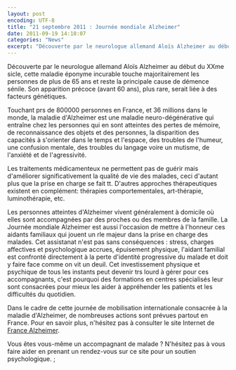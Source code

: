 ```yaml
---
layout: post
encoding: UTF-8
title: "21 septembre 2011 : Journée mondiale Alzheimer"
date: 2011-09-19 14:10:07
categories: "News"
excerpt: "Découverte par le neurologue allemand Aloïs Alzheimer au début du XXme sicle, cette maladie éponyme incurable touche majoritairement les personnes de plus de 65 ans et reste la principale cause de démence sénile. Son apparition précoce (avant 60 ans), plus rare, serait liée à des facteurs génétiques."
---
```

Découverte par le neurologue allemand Aloïs Alzheimer au début du XXme sicle, cette maladie éponyme incurable touche majoritairement les personnes de plus de 65 ans et reste la principale cause de démence sénile. Son apparition précoce (avant 60 ans), plus rare, serait liée à des facteurs génétiques.
  
Touchant prs de 800000 personnes en France, et 36 millions dans le monde, la maladie d'Alzheimer est une maladie neuro-dégénérative qui entraîne chez les personnes qui en sont atteintes des pertes de mémoire, de reconnaissance des objets et des personnes, la disparition des capacités à s'orienter dans le temps et l'espace, des troubles de l'humeur, une confusion mentale, des troubles du langage voire un mutisme, de l'anxiété et de l'agressivité.   
  
Les traitements médicamenteux ne permettent pas de guérir mais d'améliorer significativement la qualité de vie des malades, ceci d'autant plus que la prise en charge se fait tt. D'autres approches thérapeutiques existent en complément: thérapies comportementales, art-thérapie, luminothérapie, etc.  
  
Les personnes atteintes d'Alzheimer vivent généralement à domicile où elles sont accompagnées par des proches ou des membres de la famille. La Journée mondiale Alzheimer est aussi l'occasion de mettre à l'honneur ces aidants familiaux qui jouent un rle majeur dans la prise en charge des malades. Cet assistanat n'est pas sans conséquences : stress, charges affectives et psychologique accrues, épuisement physique, l'aidant familial est confronté directement à la perte d'identité progressive du malade et doit y faire face comme on vit un deuil. Cet investissement physique et psychique de tous les instants peut devenir trs lourd à gérer pour ces accompagnants, c'est pourquoi des formations en centres spécialisés leur sont consacrées pour mieux les aider à appréhender les patients et les difficultés du quotidien.  
  
Dans le cadre de cette journée de mobilisation internationale consacrée à la maladie d'Alzheimer, de nombreuses actions sont prévues partout en France. Pour en savoir plus, n'hésitez pas à consulter le site Internet de [France Alzheimer](http://www.francealzheimer.org).  
  
Vous êtes vous-même un accompagnant de malade ? N'hésitez pas à vous faire aider en prenant un rendez-vous sur ce site pour un soutien psychologique.   ;